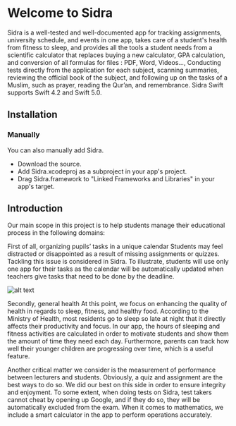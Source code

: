 # Welcome to Sidra

Sidra is a well-tested and well-documented app for tracking assignments, university schedule, and events in one app, takes care of a student's health from fitness to sleep, and provides all the tools a student needs from a scientific calculator that replaces buying a new calculator, GPA calculation, and conversion of all formulas for files : PDF, Word, Videos..., Conducting tests directly from the application for each subject, scanning summaries, reviewing the official book of the subject, and following up on the tasks of a Muslim, such as prayer, reading the Qur’an, and remembrance.
Sidra Swift supports Swift 4.2 and Swift 5.0.

## Installation
### Manually

You can also manually add Sidra.

- Download the source.
- Add Sidra.xcodeproj as a subproject in your app's project.
- Drag Sidra.framework to "Linked Frameworks and Libraries" in your app's target.


## Introduction

Our main scope in this project is to help students manage their educational process in the following domains:

First of all, organizing pupils’ tasks in a unique calendar Students may feel distracted or disappointed as a result of missing assignments or quizzes. Tackling this issue is considered in Sidra. To illustrate, students will use only one app for their tasks as the calendar will be automatically updated when teachers give tasks that need to be done by the deadline.

![alt text](https://github.com/[ASSIRY-AHMED]/[Sidra]/blob/[main]/https://github.com/ASSIRY-AHMED/Sidra/blob/main/Simulator%20Screen%20Recording%20-%20iPhone%2014%20Pro%20-%202023-01-31%20at%2021.53.30.gif?raw=true)

Secondly, general health At this point, we focus on enhancing the quality of health in regards to sleep, fitness, and healthy food. According to the Ministry of Health, most residents go to sleep so late at night that it directly affects their productivity and focus. In our app, the hours of sleeping and fitness activities are calculated in order to motivate students and show them the amount of time they need each day. Furthermore, parents can track how well their younger children are progressing over time, which is a useful feature.

Another critical matter we consider is the measurement of performance between lecturers and students. Obviously, a quiz and assignment are the best ways to do so. We did our best on this side in order to ensure integrity and enjoyment. To some extent, when doing tests on Sidra, test takers cannot cheat by opening up Google, and if they do so, they will be automatically excluded from the exam. When it comes to mathematics, we include a smart calculator in the app to perform operations accurately.

